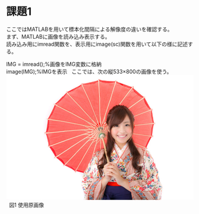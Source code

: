 # 課題1  
ここではMATLABを用いて標本化間隔による解像度の違いを確認する。  
まず、MATLABに画像を読み込み表示する。  
読み込み用にimread関数を、表示用にimage(sc)関数を用いて以下の様に記述する。  
  
IMG = imread();%画像をIMG変数に格納  
image(IMG);%IMGを表示  
ここでは、次の縦533×800の画像を使う。  
![写真](https://github.com/15ec097HaraTakuya/Kadai/blob/master/Kimono.jpg)  
図1 使用原画像  
